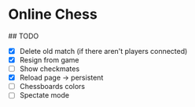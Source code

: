 # Online Chess

## TODO

- [x] Delete old match (if there aren't players connected)
- [x] Resign from game
- [ ] Show checkmates
- [x] Reload page -> persistent
- [ ] Chessboards colors
- [ ] Spectate mode